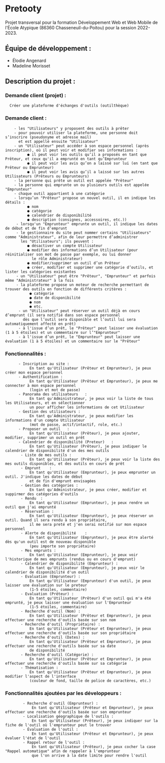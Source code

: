 # Pretooty
Projet transversal pour la formation Développement Web et Web Mobile de l'École Atypique (86360 Chasseneuil-du-Poitou) pour la session 2022-2023.


## Équipe de développement :
  - Élodie Angenard
  - Madeline Morisset


## Description du projet : 
  ### Demande client (projet) : 
      Créer une plateforme d'échanges d'outils (outilthèque)

  ### Demande client :  
     
        - les "Utilisateurs" y proposent des outils à prêter
        - pour pouvoir utiliser la plateforme, une personne doit s’inscrire (pseudonyme et adresse mail)
          et est appellé ensuite "Utilisateur"
        - un "Utilisateur" peut accéder à son espace personnel (après inscription), où il peut voir et modifier ses informations :
              ● il peut voir les outils qu’il a proposés en tant que Prêteur, et ceux qu'il a emprunté en tant qu’Emprunteur
              ● il peut voir les avis qu’on a laissé sur lui (en tant que Prêteur ou Emprunteur)
              ● il peut voir les avis qu’il a laissé sur les autres Utilisateurs (Prêteurs ou Emprunteurs)
        - la personne qui prête un outil est appelée "Prêteur"
        - la personne qui emprunte un ou plusieurs outils est appelée "Emprunteur"
        - chaque outil appartient à une catégorie
        - lorsqu’un "Prêteur" propose un nouvel outil, il en indique les détails :
              ● nom
              ● catégorie
              ● calendrier de disponibilité
              ● description (consignes, accessoires, etc.))
         - lorsqu'un "Emprunteur" emprunte un outil, il indique les dates de début et de fin d’emprunt
         - le gestionnaire du site peut nommer certains "Utilisateurs" comme "Administrateur", afin de leur permettre d’administrer 
           les "Utilisateurs"; ils peuvent : 
              ● désactiver un compte Utilisateur
              ● modifier des informations d’un Utilisateur (pour réinitialiser son mot de passe par exemple, ou lui donner 
                le rôle Administrateur)
              ● modifier/supprimer un outil d’un Prêteur
              ● créer, modifier et supprimer une catégorie d’outils, et lister les catégories existantes
         - un "Utilisateur" peut être "Prêteur", "Emprunteur" et parfois même "Administrateur" à la fois
         - la plateforme propose un moteur de recherche permettant de trouver des outils en fonction de différents critères :
               ● catégorie
               ● date de disponibilité
               ● nom
               ● etc.
          - un "Utilisateur" peut réserver un outil déjà en cours d’emprunt (il sera notifié dans son espace personnel 
            dès que l’outil sera disponible et l’outil lui sera automatiquement affecté en prêt)
          - à l'issue d’un prêt, le "Prêteur" peut laisser une évaluation (1 à 5 étoiles) et un commentaire sur l’"Emprunteur"
          - à l'issue d’un prêt, le "Emprunteur" peut laisser une évaluation (1 à 5 étoiles) et un commentaire sur le "Prêteur"
                      
  ### Fonctionnalités : 
          
          - Inscription au site :	
               En tant qu'Utilisateur (Prêteur et Emprunteur), je peux créer mon espace personnel
          - Authentification : 
               En tant qu'Utilisateur (Prêteur et Emprunteur), je peux me connecter à mon espace personnel 
               (login et mot de passe)
          - Panorama des utilisateurs	: 
               En tant qu'Administrateur, je peux voir la liste de tous les Utilisateurs, et en sélectionner 
               un pour afficher les informations de cet Utilisateur
          - Gestion des utilisateurs : 
               En tant qu'Administrateur, je peux modifier les informations d'un compte Utilisateur 
               (mot de passe, actif/intactif, role, etc.)
          - Proposer un outil	: 
               En tant qu'Utilisateur (Prêteur), je peux ajouter, modifier, supprimer un outil en prêt
          - Calendrier de disponibilité (Preteur)	: 
               En tant qu'Utilisateur (Prêteur), je peux indiquer le calendrier de disponibilité d'un des mes outils
           - Liste de mes outils :	
               En tant qu'Utilisateur (Prêteur), je peux voir la liste des mes outils disponibles, et des outils en cours de prêt
           - Emprunt	: 
               En tant qu'Utilisateur (Emprunteur), je peux emprunter un outil. J'indique les dates de début 
               et de fin d'emprunt envisagées
           - Gestion des catégories : 
               En tant qu'Administrateur, je peux créer, modifier et suppirmer des catégories d'outils
           - Rendu	: 
               En tant qu'Utilisateur (Emprunteur), je peux rendre un outil que j'ai emprunté
           - Réservation :	
               En tant qu'Utilisateur (Emprunteur), je peux réserver un outil. Quand il sera rendu à son propriétaire, 
               il me sera preté et j'en serai notifié sur mon espace personnel
           - Alerte de disponibilité	: 
               En tant qu'Utilisateur (Emprunteur), je peux être alerté dès qu'un outil est de nouveau disponible 
               (peu importe son propriétaire)
           - Mes emprunts : 
               En tant qu'Utilisateur (Emprunteur), je peux voir l'historique de mes emprunts (rendus ou en cours d'emprunt)
           - Calendrier de disponibilité (Emprunteur) : 
               En tant qu'Utilisateur (Emprunteur), je peux voir le calendrier de disponibilité d'un outil
           - Evaluation (Emprunteur) :	
               En tant qu'Utilisateur (Emprunteur) d'un outil, je peux laisser une évaluation sur le preteur 
               (1-5 étoiles, commentaire)
           - Evaluation (Prêteur) : 
               En tant qu'Utilisateur (Prêteur) d'un outil qui m'a été emprunté, je peux laisser une évaluation sur l'Emprunteur 
               (1-5 étoiles, commentaire)
           - Recherche d'outil (Nom) :	
               En tant qu'Utilisateur (Prêteur et Emprunteur), je peux effectuer une recherche d'outils basée sur son nom
           - Recherche d'outil (Propriétaire) : 
               En tant qu'Utilisateur (Prêteur et Emprunteur), je peux effectuer une recherche d'outils basée sur son propriétaire
           - Recherche d'outil (Dates) :	
               En tant qu'Utilisateur (Prêteur et Emprunteur), je peux effectuer une recherche d'outils basée sur sa date 
               de disponibilité
           - Recherche d'outil (Catégorie) :	
               En tant qu'Utilisateur (Prêteur et Emprunteur), je peux effectuer une recherche d'outils basée sur sa catégorie
           - Thématisation :	
               En tant qu'Utilisateur (Prêteur et Emprunteur), je peux modifier l'aspect de l'interface 
               (couleur de fond, taille de police de caractères, etc.)
                      
  ### Fonctionnalités ajoutées par les développeurs :
 
            - Recherche d'outil (Emprunteur) : 
                En tant qu'Utilisateur (Prêteur et Emprunteur), je peux effectuer une recherche d'outils basée sur son emprunteur
            - Localisation géographique de l'outils :	
                En tant qu'Utilisateur (Prêteur), je peux indiquer sur la fiche de l'outil où l'emprunteur peut le trouver
            - Évaluation de l'outil :	
                En tant qu'Utilisateur (Prêteur et Emprunteur), je peux évaluer l'état de l'outil
            - Rappel retour de l'outil : 
                En tant qu'Utilisateur (Prêteur), je peux cocher la case "Rappel automatique" afin de rappeler à l'emprunteur 
                que l'on arrive à la date limite pour rendre l'outil
      
